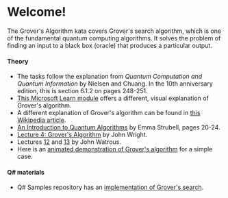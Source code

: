 # Welcome!

The Grover's Algorithm kata covers Grover's search algorithm, which is one of the fundamental quantum computing algorithms.
It solves the problem of finding an input to a black box (oracle) that produces a particular output.

#### Theory
* The tasks follow the explanation from *Quantum Computation and Quantum Information* by Nielsen and Chuang.
  In the 10th anniversary edition, this is section 6.1.2 on pages 248-251.
* [This Microsoft Learn module](https://docs.microsoft.com/learn/modules/solve-graph-coloring-problems-grovers-search/) offers a different, visual explanation of Grover's algorithm.
* A different explanation of Grover's algorithm can be found in 
  [this Wikipedia article](https://en.wikipedia.org/wiki/Grover%27s_algorithm).
* [An Introduction to Quantum Algorithms](https://strubell.github.io/assets/pdf/quantum_tutorial.pdf) by Emma Strubell, pages 20-24.
* [Lecture 4: Grover's Algorithm](https://www.cs.cmu.edu/~odonnell/quantum15/lecture04.pdf) by John Wright.
* Lectures [12](https://cs.uwaterloo.ca/~watrous/QC-notes/QC-notes.12.pdf) and [13](https://cs.uwaterloo.ca/~watrous/QC-notes/QC-notes.13.pdf) by John Watrous.
* Here is an [animated demonstration of Grover's algorithm](http://davidbkemp.github.io/animated-qubits/grover.html) for a simple case.

#### Q# materials

* Q# Samples repository has an [implementation of Grover's search](https://github.com/microsoft/Quantum/tree/main/samples/algorithms/database-search).
